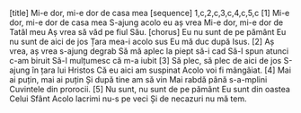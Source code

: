 [title] Mi-e dor, mi-e dor de casa mea
[sequence] 1,c,2,c,3,c,4,c,5,c
[1]
Mi-e dor, mi-e dor de casa mea
S-ajung acolo eu aș vrea
Mi-e dor, mi-e dor de Tatăl meu
Aș vrea să văd pe fiul Său.
[chorus]
Eu nu sunt de pe pământ
Eu nu sunt de aici de jos
Țara mea-i acolo sus
Eu mă duc după Isus.
[2]
Aș vrea, aș vrea s-ajung degrab
Să mă aplec la piept să-i cad
Să-I spun atunci c-am biruit
Să-I mulțumesc că m-a iubit
[3]
Să plec, să plec de aici de jos
S-ajung în țara lui Hristos
Că eu aici am suspinat
Acolo voi fi mângâiat.
[4]
Mai ai puțin, mai ai puțin
Și după tine am să vin
Mai rabdă până s-a-mplini
Cuvintele din prorocii.
[5]
Nu sunt, nu sunt de pe pământ
Eu sunt din oastea Celui Sfânt
Acolo lacrimi nu-s pe veci
Și de necazuri nu mă tem.

